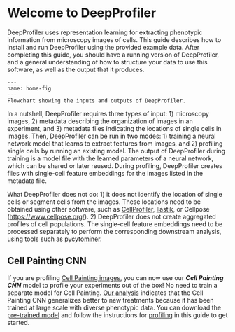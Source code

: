 # Welcome to DeepProfiler

DeepProfiler uses representation learning for extracting phenotypic information from microscopy images of cells. This guide describes how to install and run DeepProfiler using the provided example data. After completing this guide, you should have a running version of DeepProfiler, and a general understanding of how to structure your data to use this software, as well as the output that it produces.

```{figure} images/image1.png
---
name: home-fig
---
Flowchart showing the inputs and outputs of DeepProfiler.
```

In a nutshell, DeepProfiler requires three types of input: 1) microscopy images, 2) metadata describing the organization of images in an experiment, and 3) metadata files indicating the locations of single cells in images. Then, DeepProfiler can be run in two modes: 1) training a neural network model that learns to extract features from images, and 2) profiling single cells by running an existing model. The output of DeepProfiler during training is a model file with the learned parameters of a neural network, which can be shared or later reused. During profiling, DeepProfiler creates files with single-cell feature embeddings for the images listed in the metadata file.

What DeepProfiler does not do: 1) it does not identify the location of single cells or segment cells from the images. These locations need to be obtained using other software, such as [CellProfiler](https://cellprofiler.org/), [Ilastik](https://www.ilastik.org/), or Cellpose (https://www.cellpose.org/). 2) DeepProfiler does not create aggregated profiles of cell populations. The single-cell feature embeddings need to be processed separately to perform the corresponding downstream analysis, using tools such as [pycytominer](https://github.com/cytomining/pycytominer).

## Cell Painting CNN
If you are profiling [Cell Painting images](https://www.nature.com/articles/nprot.2016.105), you can now use our _**Cell Painting CNN**_ model to profile your experiments out of the box! No need to train a separate model for Cell Painting. [Our analysis](https://www.biorxiv.org/content/10.1101/2022.08.12.503783v1.full) indicates that the Cell Painting CNN generalizes better to new treatments because it has been trained at large scale with diverse phenotypic data. You can download the [pre-trained model]() and follow the instructions for [profiling]() in this guide to get started.
